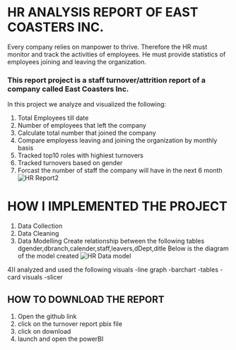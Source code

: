# HR ANALYSIS REPORT OF EAST COASTERS INC.

Every company relies on manpower to thrive. Therefore the HR must monitor and track the activities of employees. He must provide statistics of employees joining and leaving the organization.

### This report project is a staff turnover/attrition report of a company called East Coasters Inc.
In this project we analyze and visualized the following:
1) Total Employees till date
2) Number of employees that left the company
3) Calculate total number that joined the company
4) Compare employess leaving and joining the organization by monthly basis
5) Tracked top10 roles with highiest turnovers
6) Tracked turnovers based on gender
7) Forcast the number of staff the company will have in the next 6 month
![HR Report2](https://user-images.githubusercontent.com/72034856/178012877-1d2d673c-798b-413d-afe3-f6580761b362.jpg)



# HOW I IMPLEMENTED THE PROJECT

1) Data Collection
2) Data Cleaning
3) Data Modelling
Create relationship between the following tables dgender,dbranch,calender,staff,leavers,dDept,ditle
Below is the diagram of the model created
![HR Data model](https://user-images.githubusercontent.com/72034856/178010796-3f52494f-6a1d-4449-b4de-1b615cab03db.PNG)

4)I analyzed and used the following visuals
-line graph
-barchart
-tables
-card visuals
-slicer

## HOW TO DOWNLOAD THE REPORT
1) Open the github link
2) click on the turnover report pbix file
3) click on download
4) launch and open the powerBI

